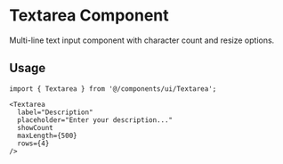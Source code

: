 # Textarea Component

Multi-line text input component with character count and resize options.

## Usage

```tsx
import { Textarea } from '@/components/ui/Textarea';

<Textarea
  label="Description"
  placeholder="Enter your description..."
  showCount
  maxLength={500}
  rows={4}
/>
```
